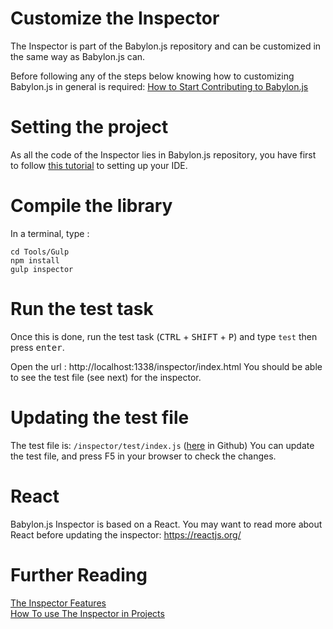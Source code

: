 # Customize the Inspector

The Inspector is part of the Babylon.js repository and can be customized in the same way as Babylon.js can. 

Before following any of the steps below knowing how to customizing Babylon.js in general is required: 
[How to Start Contributing to Babylon.js](/How_To/how_to_start)

# Setting the project

As all the code of the Inspector lies in Babylon.js repository, you have first to follow [this tutorial](/generals/how_to_start) to setting up your IDE.

# Compile the library
In a terminal, type : 
```
cd Tools/Gulp
npm install
gulp inspector
```

# Run the test task
Once this is done, run the test task (<kbd>CTRL</kbd> + <kbd>SHIFT</kbd> + <kbd>P</kbd>) and type `test` then press <kbd>enter</kbd>.

Open the url : http://localhost:1338/inspector/index.html
You should be able to see the test file (see next) for the inspector.

# Updating the test file

The test file is: `/inspector/test/index.js` ([here](https://github.com/BabylonJS/Babylon.js/tree/master/inspector/test) in Github)
You can update the test file, and press F5 in your browser to check the changes.

# React

Babylon.js Inspector is based on a React. You may want to read more about React before updating the inspector: https://reactjs.org/

# Further Reading

[The Inspector Features](/features/playground_debuglayer)  
[How To use The Inspector in Projects](/How_To/debug_layer)     
